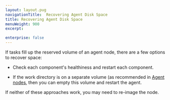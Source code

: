 ```yaml
---
layout: layout.pug
navigationTitle:  Recovering Agent Disk Space
title: Recovering Agent Disk Space
menuWeight: 900
excerpt:

enterprise: false
---
```


<!-- This source repo for this topic is https://github.com/dcos/dcos-docs -->


If tasks fill up the reserved volume of an agent node, there are a few options to recover space:

- Check each component's healthiness and restart each component.

- If the work directory is on a separate volume (as recommended in [Agent nodes](/1.11/installing/oss/custom/system-requirements/#agent-nodes), then you can empty this volume and restart the agent.

If neither of these approaches work, you may need to re-image the node. 
